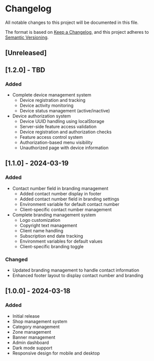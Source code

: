 # Changelog

All notable changes to this project will be documented in this file.

The format is based on [Keep a Changelog](https://keepachangelog.com/en/1.0.0/),
and this project adheres to [Semantic Versioning](https://semver.org/spec/v2.0.0.html).

## [Unreleased]

## [1.2.0] - TBD

### Added
- Complete device management system
  - Device registration and tracking
  - Device activity monitoring
  - Device status management (active/inactive)
- Device authorization system
  - Device UUID handling using localStorage
  - Server-side feature access validation
  - Device registration and authorization checks
  - Feature access control system
  - Authorization-based menu visibility
  - Unauthorized page with device information

## [1.1.0] - 2024-03-19

### Added
- Contact number field in branding management
  - Added contact number display in footer
  - Added contact number field in branding settings
  - Environment variable for default contact number
  - Client-specific contact number management
- Complete branding management system
  - Logo customization
  - Copyright text management
  - Client name handling
  - Subscription end date tracking
  - Environment variables for default values
  - Client-specific branding toggle

### Changed
- Updated branding management to handle contact information
- Enhanced footer layout to display contact number and branding

## [1.0.0] - 2024-03-18

### Added
- Initial release
- Shop management system
- Category management
- Zone management
- Banner management
- Admin dashboard
- Dark mode support
- Responsive design for mobile and desktop 